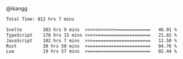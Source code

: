 @ikangg
<!--START_SECTION:waka-->

```txt
Total Time: 812 hrs 7 mins

Svelte        383 hrs 9 mins  >>>>>>>>>>>>=============   46.91 %
TypeScript    178 hrs 15 mins >>>>>====================   21.82 %
JavaScript    102 hrs 7 mins  >>>======================   12.50 %
Rust          38 hrs 50 mins  >========================   04.76 %
Lua           19 hrs 57 mins  >========================   02.44 %
```

<!--END_SECTION:waka-->
